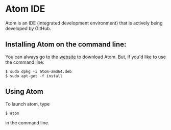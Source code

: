 # Atom IDE
Atom is an IDE (integrated development environment) that is actively being developed by GitHub. 

## Installing Atom on the command line:
You can always go to the [website](https://atom.io/) to download Atom. But, if you'd like to use the command line:

```
$ sudo dpkg -i atom-amd64.deb
$ sudo apt-get -f install
```

## Using Atom
To launch atom, type

```
$ atom
```
in the command line. 
